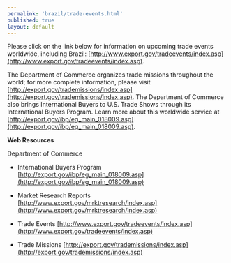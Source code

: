 ```yaml
---
permalink: 'brazil/trade-events.html'
published: true
layout: default
---
```

Please click on the link below for information on upcoming trade events worldwide, including Brazil: [http://www.export.gov/tradeevents/index.asp](http://www.export.gov/tradeevents/index.asp). 

The Department of Commerce organizes trade missions throughout the world; for more complete information, please visit [http://export.gov/trademissions/index.asp](http://export.gov/trademissions/index.asp). 
The Department of Commerce also brings International Buyers to U.S. Trade Shows through its International Buyers Program. Learn more about this worldwide service at [http://export.gov/ibp/eg_main_018009.asp](http://export.gov/ibp/eg_main_018009.asp).

**Web Resources**

Department of Commerce

* International Buyers Program 
[http://export.gov/ibp/eg_main_018009.asp](http://export.gov/ibp/eg_main_018009.asp) 

* Market Research Reports 
[http://www.export.gov/mrktresearch/index.asp](http://www.export.gov/mrktresearch/index.asp) 

* Trade Events 
[http://www.export.gov/tradeevents/index.asp](http://www.export.gov/tradeevents/index.asp) 

* Trade Missions 
[http://export.gov/trademissions/index.asp](http://export.gov/trademissions/index.asp) 

